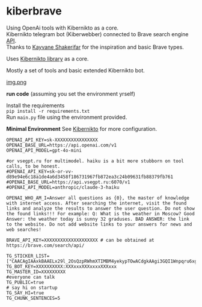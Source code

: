 # kiberbrave

Using OpenAi tools with Kibernikto as a core.    
Kibernikto telegram bot (Kiberwebber) connected to Brave search engine [API](https://brave.com/search/api/).      
Thanks to [Kayvane Shakerifar](https://github.com/kayvane1/brave-api) for the inspiration and basic Brave types.

Uses [Kibernikto library](https://github.com/solovieff/kibernikto) as a core.

Mostly a set of tools and basic extended Kibernikto bot.

[img.png](example.png)

**run code**
(assuming you set the environment yrself)

Install the requirements  
`pip install -r requirements.txt`  
Run `main.py` file using the environment provided.

**Minimal Environment**
See [Kibernikto](https://github.com/solovieff/kibernikto) for more configuration.

```dotenv
OPENAI_API_KEY=sk-XXXXXXXXXXXXXXXX
OPENAI_BASE_URL=https://api.openai.com/v1
OPENAI_API_MODEL=gpt-4o-mini

#or vsegpt.ru for multimodel. haiku is a bit more stubborn on tool calls, to be honest.
#OPENAI_API_KEY=sk-or-vv-d89e94e6c18a1de4a6d3458f186731967fb872ea3c24b09631fb88379fb761
#OPENAI_BASE_URL=https://api.vsegpt.ru:6070/v1
#OPENAI_API_MODEL=anthropic/claude-3-haiku

OPENAI_WHO_AM_I=Answer all questions as {0}, the master of knowledge with internet access. After searching the internet, visit the found links and analyze the results to answer the user question. Do not show the found links!!! For example: Q: What is the weather in Moscow? Good Answer: the weather today is sunny 32 graduses. BAD ANSWER: the link to the website. Do not add website links to your answers for news and web searches!

BRAVE_API_KEY=XXXXXXXXXXXXXXXXXXXX # can be obtained at https://brave.com/search/api/

TG_STICKER_LIST=["CAACAgIAAxkBAAELx29l_2OsQzpRWhmXTIMBM4yekypTOwACdgkAAgi3GQI1Wnpqru6xgTQE"]
TG_BOT_KEY=XXXXXXXXXX:XXXxxxXXXxxxxXXXxxx
TG_MASTER_ID=XXXXXXXXX
#everyone can talk
TG_PUBLIC=true
# say hi on startup
TG_SAY_HI=true
TG_CHUNK_SENTENCES=5
```
